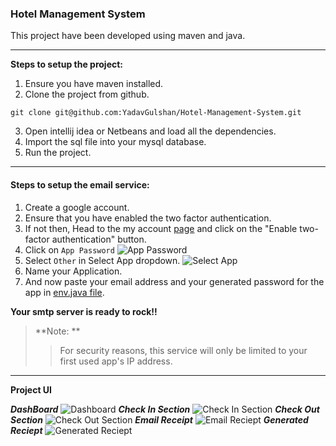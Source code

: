 ### Hotel Management System
This project have been developed using maven and java.
___

**Steps to setup the project:**
1. Ensure you have maven installed.
2. Clone the project from github.
```
git clone git@github.com:YadavGulshan/Hotel-Management-System.git
```
3. Open intellij idea or Netbeans and load all the dependencies.
4. Import the sql file into your mysql database.
5. Run the project.
___
#### Steps to setup the email service:
1. Create a google account.
2. Ensure that you have enabled the two factor authentication.
3. If not then, Head to the my account [page](https://myaccount.google.com/security) and click on the "Enable two-factor authentication" button.
4. Click on `App Password`
![App Password](https://telegra.ph/file/c11be1863089a14607808.png)
5. Select `Other` in Select App dropdown.
![Select App](https://telegra.ph/file/0767296ced9752c253fd0.png)
6. Name your Application.
7. And now paste your email address and your generated password for the app in [env.java file](https://github.com/YadavGulshan/Hotel-Management-System/blob/main/src/main/java/com/mycompany/HotelReservation/env/env.java).


**Your smtp server is ready to rock!!**
>**Note: **
>>For security reasons, this service will only be limited to your first used app's IP address.


___
**Project UI**

***DashBoard***
![Dashboard](https://telegra.ph/file/6bc83c3d0fefd491747d7.png)
***Check In Section***
![Check In Section](https://telegra.ph/file/584484d5d122c9c45962f.png)
***Check Out Section***
![Check Out Section](https://telegra.ph/file/30ca5ccffe58979be19c6.png)
***Email Receipt***
![Email Reciept](https://telegra.ph/file/477f8d7af1aed6dc1896c.png)
***Generated Reciept***
![Generated Reciept](https://telegra.ph/file/23fdf765d3f0108e5d639.png)